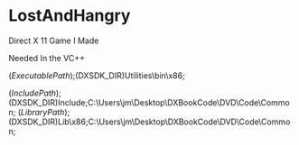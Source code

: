 # LostAndHangry
Direct X 11 Game I Made



Needed In the VC++ 

$(ExecutablePath);$(DXSDK_DIR)Utilities\bin\x86;

$(IncludePath);$(DXSDK_DIR)Include;C:\Users\jm\Desktop\DXBookCode\DVD\Code\Common;
$(LibraryPath);$(DXSDK_DIR)Lib\x86;C:\Users\jm\Desktop\DXBookCode\DVD\Code\Common;